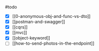 #todo 
- [x] [[0-anonymous-obj-and-func-vs-dto]]
- [x] [[postman-and-swagger]]
- [x] [[cqrs]]
- [x] [[mvc]]
- [x] [[object-keyword]]
- [ ] [[how-to-send-photos-in-the-endpoint]]
